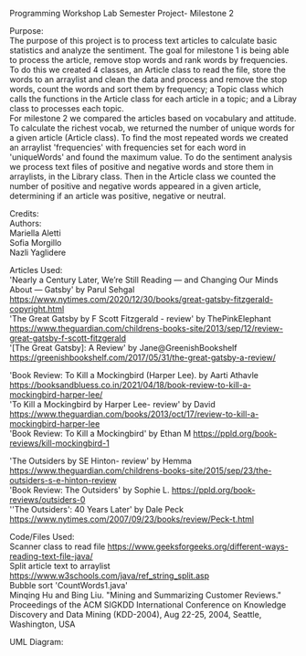Programming Workshop Lab Semester Project- Milestone 2 <br>

Purpose:<br>
The purpose of this project is to process text articles to calculate basic statistics and analyze the sentiment. The goal for milestone 1 is being able to process the article, remove stop words and rank words by frequencies. To do this we created 4 classes, an Article class to read the file, store the words to an arraylist and clean the data and process and remove the stop words, count the words and sort them by frequency; a Topic class which calls the functions in the Article class for each article in a topic; and a Libray class to processes each topic.
<br>For milestone 2 we compared the articles based on vocabulary and attitude. To calculate the richest vocab, we returned the number of unique words for a given article (Article class). To find the most repeated words we created an arraylist 'frequencies' with frequencies set for each word in 'uniqueWords' and found the maximum value. To do the sentiment analysis we process text files of positive and negative words and store them in arraylists, in the Library class. Then in the Article class we counted the number of positive and negative words appeared in a given article, determining if an article was positive, negative or neutral.<br>

Credits:<br>
Authors:<br>
Mariella Aletti<br>
Sofia Morgillo<br>
Nazli Yaglidere<br>

Articles Used:<br>
'Nearly a Century Later, We’re Still Reading — and Changing Our Minds About — Gatsby' by Parul Sehgal https://www.nytimes.com/2020/12/30/books/great-gatsby-fitzgerald-copyright.html<br>
'The Great Gatsby by F Scott Fitzgerald - review' by ThePinkElephant https://www.theguardian.com/childrens-books-site/2013/sep/12/review-great-gatsby-f-scott-fitzgerald<br>
'[The Great Gatsby]: A Review' by Jane@GreenishBookshelf https://greenishbookshelf.com/2017/05/31/the-great-gatsby-a-review/<br>

'Book Review: To Kill a Mockingbird (Harper Lee). by Aarti Athavle https://booksandbluess.co.in/2021/04/18/book-review-to-kill-a-mockingbird-harper-lee/<br>
'To Kill a Mockingbird by Harper Lee- review' by David https://www.theguardian.com/books/2013/oct/17/review-to-kill-a-mockingbird-harper-lee<br>
'Book Review: To Kill a Mockingbird' by Ethan M https://ppld.org/book-reviews/kill-mockingbird-1<br>

'The Outsiders by SE Hinton- review' by Hemma https://www.theguardian.com/childrens-books-site/2015/sep/23/the-outsiders-s-e-hinton-review<br>
'Book Review: The Outsiders' by Sophie L. https://ppld.org/book-reviews/outsiders-0<br>
''The Outsiders': 40 Years Later' by Dale Peck https://www.nytimes.com/2007/09/23/books/review/Peck-t.html<br>

Code/Files Used:<br>
Scanner class to read file https://www.geeksforgeeks.org/different-ways-reading-text-file-java/<br>
Split article text to arraylist https://www.w3schools.com/java/ref_string_split.asp<br>
Bubble sort 'CountWords1.java'<br>
Minqing Hu and Bing Liu. "Mining and Summarizing Customer Reviews."
 Proceedings of the ACM SIGKDD International Conference on Knowledge
 Discovery and Data Mining (KDD-2004), Aug 22-25, 2004, Seattle,
 Washington, USA <br>

 UML Diagram:

